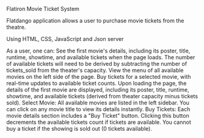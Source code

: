 Flatiron Movie Ticket System

Flatdango application allows a user to purchase movie tickets from the theatre.

Using HTML, CSS, JavaScript and Json server 

As a user, one can:
See the first movie's details, including its poster, title, runtime, showtime, and available tickets when the page loads. The number of available tickets will need to be derived by subtracting the number of tickets_sold from the theater's capacity.
View the menu of all available movies on the left side of the page.
Buy tickets for a selected movie, with real-time updates to available ticket counts.
Upon loading the page, the details of the first movie are displayed, including its poster, title, runtime, showtime, and available tickets (derived from theater capacity minus tickets sold).
Select Movie: All available movies are listed in the left sidebar. You can click on any movie title to view its details instantly.
Buy Tickets: Each movie details section includes a "Buy Ticket" button. Clicking this button decrements the available tickets count if tickets are available. You cannot buy a ticket if the showing is sold out (0 tickets available).
